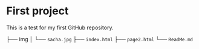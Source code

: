 # First project

This is a test for my first GitHub repository.

├── img
│   └── `sacha.jpg`
├── `index.html`
├── `page2.html`
└── `ReadMe.md`